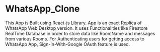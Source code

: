# WhatsApp_Clone
This App is Built using React-js Library. App is an exact Replica of WhatsApp Web Desktop version. It uses Functionalities like Firestore RealTime Database in order to store data like RoomName and messages from various Rooms. For Authenticating users for getting access to WhataApp App, Sign-In-With-Google OAuth feature is used.
